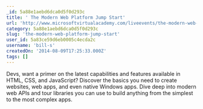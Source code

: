 ```yaml
---
_id: 5a88e1aebd6dca0d5f0d293c
title: ' The Modern Web Platform Jump Start'
url: 'http://www.microsoftvirtualacademy.com/liveevents/the-modern-web-platform-HTML-CSS-JavaScript-jump-start'
category: 5a88e1aebd6dca0d5f0d293c
slug: 'the-modern-web-platform-jump-start'
user_id: 5a83ce59d6eb0005c4ecda2c
username: 'bill-s'
createdOn: '2014-08-09T17:25:33.000Z'
tags: []
---
```


Devs, want a primer on the latest capabilities and features available in HTML, CSS, and JavaScript? Discover the basics you need to create websites, web apps, and even native Windows apps. Dive deep into modern web APIs and tour libraries you can use to build anything from the simplest to the most complex apps. 

